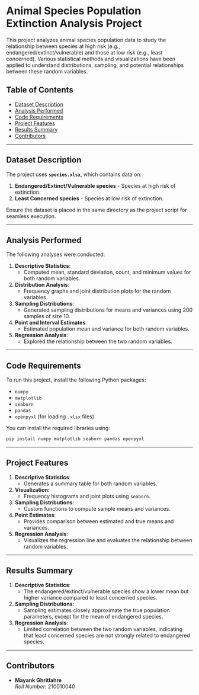 # Animal Species Population Extinction Analysis Project

This project analyzes animal species population data to study the relationship between species at high risk (e.g., endangered/extinct/vulnerable) and those at low risk (e.g., least concerned). Various statistical methods and visualizations have been applied to understand distributions, sampling, and potential relationships between these random variables.

## Table of Contents
- [Dataset Description](#dataset-description)
- [Analysis Performed](#analysis-performed)
- [Code Requirements](#code-requirements)
- [Project Features](#project-features)
- [Results Summary](#results-summary)
- [Contributors](#contributors)

---

## Dataset Description
The project uses **`species.xlsx`**, which contains data on:
1. **Endangered/Extinct/Vulnerable species** - Species at high risk of extinction.
2. **Least Concerned species** - Species at low risk of extinction.

Ensure the dataset is placed in the same directory as the project script for seamless execution.

---

## Analysis Performed
The following analyses were conducted:
1. **Descriptive Statistics**: 
   - Computed mean, standard deviation, count, and minimum values for both random variables.
2. **Distribution Analysis**: 
   - Frequency graphs and joint distribution plots for the random variables.
3. **Sampling Distributions**: 
   - Generated sampling distributions for means and variances using 200 samples of size 10.
4. **Point and Interval Estimates**:
   - Estimated population mean and variance for both random variables.
5. **Regression Analysis**:
   - Explored the relationship between the two random variables.

---

## Code Requirements
To run this project, install the following Python packages:
- `numpy`
- `matplotlib`
- `seaborn`
- `pandas`
- `openpyxl` (for loading `.xlsx` files)

You can install the required libraries using:
```bash
pip install numpy matplotlib seaborn pandas openpyxl
```

---

## Project Features
1. **Descriptive Statistics**:
   - Generates a summary table for both random variables.
2. **Visualization**:
   - Frequency histograms and joint plots using `seaborn`.
3. **Sampling Distributions**:
   - Custom functions to compute sample means and variances.
4. **Point Estimates**:
   - Provides comparison between estimated and true means and variances.
5. **Regression Analysis**:
   - Visualizes the regression line and evaluates the relationship between random variables.

---

## Results Summary
1. **Descriptive Statistics**:
   - The endangered/extinct/vulnerable species show a lower mean but higher variance compared to least concerned species.
2. **Sampling Distributions**:
   - Sampling estimates closely approximate the true population parameters, except for the mean of endangered species.
3. **Regression Analysis**:
   - Limited correlation between the two random variables, indicating that least concerned species are not strongly related to endangered species.

---

## Contributors
- **Mayank Ghritlahre**  
  *Roll Number*: 210010040  

